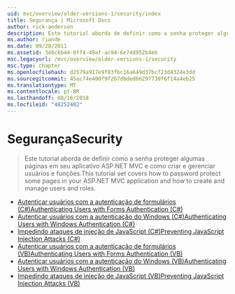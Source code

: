 ```yaml
---
uid: mvc/overview/older-versions-1/security/index
title: Segurança | Microsoft Docs
author: rick-anderson
description: Este tutorial aborda de definir como a senha proteger algumas páginas em seu aplicativo ASP.NET MVC e como criar e gerenciar usuários e funções.
ms.author: riande
ms.date: 09/28/2011
ms.assetid: 346c6b44-0ff4-49af-ac94-6e74d952b4eb
msc.legacyurl: /mvc/overview/older-versions-1/security
msc.type: chapter
ms.openlocfilehash: d2579a917e9f83fbc16a649d37bcf23d4324e3dd
ms.sourcegitcommit: 45ac74e400f9f2b7dbded66297730f6f14a4eb25
ms.translationtype: MT
ms.contentlocale: pt-BR
ms.lasthandoff: 08/16/2018
ms.locfileid: "48252402"
---
```

<a name="security"></a><span data-ttu-id="8e599-103">Segurança</span><span class="sxs-lookup"><span data-stu-id="8e599-103">Security</span></span>
====================
> <span data-ttu-id="8e599-104">Este tutorial aborda de definir como a senha proteger algumas páginas em seu aplicativo ASP.NET MVC e como criar e gerenciar usuários e funções.</span><span class="sxs-lookup"><span data-stu-id="8e599-104">This tutorial set covers how to password protect some pages in your ASP.NET MVC application and how to create and manage users and roles.</span></span>


- [<span data-ttu-id="8e599-105">Autenticar usuários com a autenticação de formulários (C#)</span><span class="sxs-lookup"><span data-stu-id="8e599-105">Authenticating Users with Forms Authentication (C#)</span></span>](authenticating-users-with-forms-authentication-cs.md)
- [<span data-ttu-id="8e599-106">Autenticar usuários com a autenticação do Windows (C#)</span><span class="sxs-lookup"><span data-stu-id="8e599-106">Authenticating Users with Windows Authentication (C#)</span></span>](authenticating-users-with-windows-authentication-cs.md)
- [<span data-ttu-id="8e599-107">Impedindo ataques de injeção de JavaScript (C#)</span><span class="sxs-lookup"><span data-stu-id="8e599-107">Preventing JavaScript Injection Attacks (C#)</span></span>](preventing-javascript-injection-attacks-cs.md)
- [<span data-ttu-id="8e599-108">Autenticar usuários com a autenticação de formulários (VB)</span><span class="sxs-lookup"><span data-stu-id="8e599-108">Authenticating Users with Forms Authentication (VB)</span></span>](authenticating-users-with-forms-authentication-vb.md)
- [<span data-ttu-id="8e599-109">Autenticar usuários com a autenticação do Windows (VB)</span><span class="sxs-lookup"><span data-stu-id="8e599-109">Authenticating Users with Windows Authentication (VB)</span></span>](authenticating-users-with-windows-authentication-vb.md)
- [<span data-ttu-id="8e599-110">Impedindo ataques de injeção de JavaScript (VB)</span><span class="sxs-lookup"><span data-stu-id="8e599-110">Preventing JavaScript Injection Attacks (VB)</span></span>](preventing-javascript-injection-attacks-vb.md)
